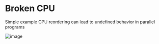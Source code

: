 # Broken CPU
Simple example CPU reordering can lead to undefined behavior in parallel programs

![image](https://user-images.githubusercontent.com/29424680/172094728-5811a10d-f363-411f-95b7-675ba2b5b940.png)

